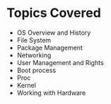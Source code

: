 Topics Covered
====================

- OS Overview and History
- File System  
- Package Management  
- Networking  
- User Management and Rights  
- Boot process  
- Proc  
- Kernel
- Working with Hardware  
